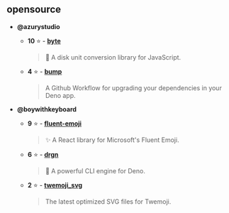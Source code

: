 ## opensource

- **@azurystudio**
    - **10** ⭐ - [**byte**](https://github.com/azurystudio/byte)
      > 🧮 A disk unit conversion library for JavaScript.  

    - **4** ⭐ - [**bump**](https://github.com/azurystudio/bump)
      > A Github Workflow for upgrading your dependencies in your Deno app.  


- **@boywithkeyboard**
    - **9** ⭐ - [**fluent-emoji**](https://github.com/boywithkeyboard/fluent-emoji)
      > ✨ A React library for Microsoft's Fluent Emoji.  

    - **6** ⭐ - [**drgn**](https://github.com/boywithkeyboard/drgn)
      > 🦕 A powerful CLI engine for Deno.  

    - **2** ⭐ - [**twemoji_svg**](https://github.com/boywithkeyboard/twemoji_svg)
      > The latest optimized SVG files for Twemoji.  

